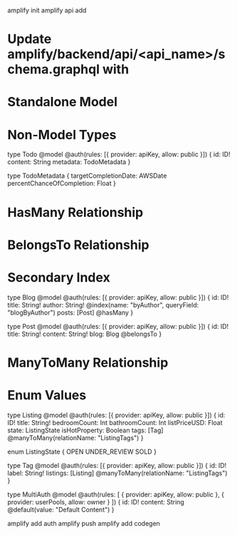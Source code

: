 
amplify init
amplify api add
# Update amplify/backend/api/<api_name>/schema.graphql with

# Standalone Model
# Non-Model Types
type Todo @model @auth(rules: [{ provider: apiKey, allow: public }]) {
  id: ID!
  content: String
  metadata: TodoMetadata
}

type TodoMetadata {
  targetCompletionDate: AWSDate
  percentChanceOfCompletion: Float
}

# HasMany Relationship
# BelongsTo Relationship
# Secondary Index
type Blog @model @auth(rules: [{ provider: apiKey, allow: public }]) {
  id: ID!
  title: String!
  author: String! @index(name: "byAuthor", queryField: "blogByAuthor")
  posts: [Post] @hasMany
}

type Post @model @auth(rules: [{ provider: apiKey, allow: public }]) {
  id: ID!
  title: String!
  content: String!
  blog: Blog @belongsTo
}

# ManyToMany Relationship
# Enum Values
type Listing @model @auth(rules: [{ provider: apiKey, allow: public }]) {
  id: ID!
  title: String!
  bedroomCount: Int
  bathroomCount: Int
  listPriceUSD: Float
  state: ListingState
  isHotProperty: Boolean
  tags: [Tag] @manyToMany(relationName: "ListingTags")
}

enum ListingState {
  OPEN
  UNDER_REVIEW
  SOLD
}

type Tag @model @auth(rules: [{ provider: apiKey, allow: public }]) {
  id: ID!
  label: String!
  listings: [Listing] @manyToMany(relationName: "ListingTags")
}

type MultiAuth @model @auth(rules: [
  { provider: apiKey, allow: public },
  { provider: userPools, allow: owner }
]) {
  id: ID!
  content: String @default(value: "Default Content")
}

amplify add auth
amplify push
amplify add codegen